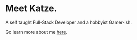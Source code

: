 # Meet Katze.

A self taught Full-Stack Developer and a hobbyist Gamer-ish.

Go learn more about me [here](about/).
